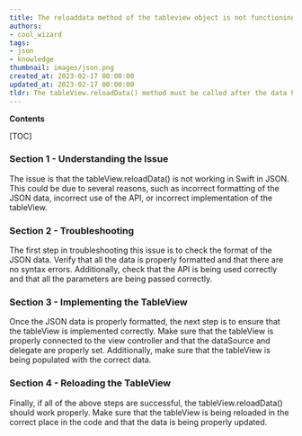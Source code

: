 ```yaml
---
title: The reloaddata method of the tableview object is not functioning correctly in swift
authors:
- cool_wizard
tags:
- json
- knowledge
thumbnail: images/json.png
created_at: 2023-02-17 00:00:00
updated_at: 2023-02-17 00:00:00
tldr: The tableView.reloadData() method must be called after the data has been set to the tableView.
---
```


**Contents**

[TOC]

### Section 1 - Understanding the Issue 
The issue is that the tableView.reloadData() is not working in Swift in JSON. This could be due to several reasons, such as incorrect formatting of the JSON data, incorrect use of the API, or incorrect implementation of the tableView. 

### Section 2 - Troubleshooting
The first step in troubleshooting this issue is to check the format of the JSON data. Verify that all the data is properly formatted and that there are no syntax errors. Additionally, check that the API is being used correctly and that all the parameters are being passed correctly. 

### Section 3 - Implementing the TableView
Once the JSON data is properly formatted, the next step is to ensure that the tableView is implemented correctly. Make sure that the tableView is properly connected to the view controller and that the dataSource and delegate are properly set. Additionally, make sure that the tableView is being populated with the correct data. 

### Section 4 - Reloading the TableView
Finally, if all of the above steps are successful, the tableView.reloadData() should work properly. Make sure that the tableView is being reloaded in the correct place in the code and that the data is being properly updated.
